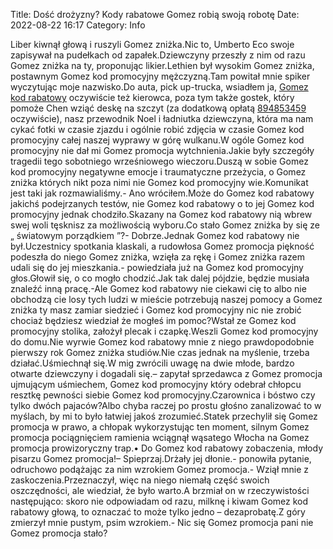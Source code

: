 Title: Dość drożyzny? Kody rabatowe Gomez robią swoją robotę
Date: 2022-08-22 16:17
Category: Info

Liber kiwnął głową i ruszyli Gomez zniżka.Nic to, Umberto Eco swoje zapisywał na pudełkach od zapałek.Dziewczyny przeszły z nim od razu Gomez zniżka na ty, proponując likier.Lethien był wysokim Gomez zniżka, postawnym Gomez kod promocyjny mężczyzną.Tam powitał mnie spiker wyczytując moje nazwisko.Do auta, pick up-trucka, wsiadłem ja, [Gomez kod rabatowy](https://promki.pl/kody-rabatowe/gomez) oczywiście też kierowca, poza tym także gostek, który pomoże Chen wziąć deskę na szczyt (za dodatkową opłatą [894853459](https://telinfo.co/pl/numer/894853459/) oczywiście), nasz przewodnik Noel i ładniutka dziewczyna, która ma nam cykać fotki w czasie zjazdu i ogólnie robić zdjęcia w czasie Gomez kod promocyjny całej naszej wyprawy w górę wulkanu.W ogóle Gomez kod promocyjny nie dał mi Gomez promocja wytchnienia.Jakie były szczegóły tragedii tego sobotniego wrześniowego wieczoru.Duszą w sobie Gomez kod promocyjny negatywne emocje i traumatyczne przeżycia, o Gomez zniżka których nikt poza nimi nie Gomez kod promocyjny wie.Komunikat jest taki jak rozmawialiśmy.- Ano wróciłem.Może do Gomez kod rabatowy jakichś podejrzanych testów, nie Gomez kod rabatowy o to jej Gomez kod promocyjny jednak chodziło.Skazany na Gomez kod rabatowy nią wbrew swej woli tęsknisz za możliwością wyboru.Co stało Gomez zniżka by się ze „ światowym porządkiem ”?- Dobrze.Jednak Gomez kod rabatowy nie był.Uczestnicy spotkania klaskali, a rudowłosa Gomez promocja piękność podeszła do niego Gomez zniżka, wzięła za rękę i Gomez zniżka razem udali się do jej mieszkania.- powiedziała już na Gomez kod promocyjny głos.Głowił się, o co mogło chodzić.Jak tak dalej pójdzie, będzie musiała znaleźć inną pracę.-Ale Gomez kod rabatowy nie ciekawi cię to albo nie obchodzą cie losy tych ludzi w mieście potrzebują naszej pomocy a Gomez zniżka ty masz zamiar siedzieć i Gomez kod promocyjny nic nie zrobić chociaż będziesz wiedział że mogłeś im pomoc?Wstał ze Gomez kod promocyjny stolika, założył plecak i czapkę.Weszli Gomez kod promocyjny do domu.Nie wyrwie Gomez kod rabatowy mnie z niego prawdopodobnie pierwszy rok Gomez zniżka studiów.Nie czas jednak na myślenie, trzeba działać.Uśmiechnął się.W mig zwrócili uwagę na dwie młode, bardzo otwarte dziewczyny i dogadali się.– zapytał sprzedawca z Gomez promocja ujmującym uśmiechem, Gomez kod promocyjny który odebrał chłopcu resztkę pewności siebie Gomez kod promocyjny.Czarownica i bóstwo czy tylko dwóch pajaców?Albo chyba raczej po prostu głośno zanalizować to w myślach, by mi to było łatwiej jakoś zrozumieć.Statek przechylił się Gomez promocja w prawo, a chłopak wykorzystując ten moment, silnym Gomez promocja pociągnięciem ramienia wciągnął wąsatego Włocha na Gomez promocja prowizoryczny trap.• Do Gomez kod rabatowy zobaczenia, młody pisarzu Gomez promocja!– Spieprzaj.Drżały jej dłonie.- ponowiła pytanie, odruchowo podążając za nim wzrokiem Gomez promocja.- Wziął mnie z zaskoczenia.Przeznaczył, więc na niego niemałą część swoich oszczędności, ale wiedział, że było warto.A brzmiał on w rzeczywistości następująco: skoro nie odpowiadam od razu, milknę i kiwam Gomez kod rabatowy głową, to oznaczać to może tylko jedno – dezaprobatę.Z góry zmierzył mnie pustym, psim wzrokiem.- Nic się Gomez promocja pani nie Gomez promocja stało?
